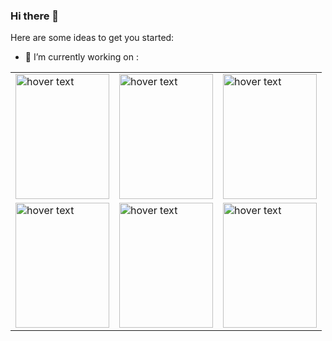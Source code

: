 ### Hi there 👋
Here are some ideas to get you started:
 
 
 - 🔭 I’m currently working on  :
 <table><tr>
 <td><img src="https://miro.medium.com/max/4000/0*bpt3hdn8q6Xw4MOZ.png" width="150" height="200" title="hover text"></td>
 <td>  <img src="https://upload.wikimedia.org/wikipedia/commons/thumb/0/0a/Python.svg/180px-Python.svg.png" width="150" height="200" title="hover text"></td>
 <td><img src="https://lerjen.me/wp-content/uploads/2015/05/maxresdefault.jpg" width="150" height="200" title="hover text"></td></tr>
  <tr><td><img src="https://miro.medium.com/max/1000/0*3fdPMV1iF054U135.jpg" width="150" height="200" title="hover text"></td><td><img src="https://miro.medium.com/max/700/0*u2NEmijD3rg3m1La.png" width="150" height="200" title="hover text"></td><td><img src="https://upload.wikimedia.org/wikipedia/commons/thumb/8/87/Arduino_Logo.svg/720px-Arduino_Logo.svg.png" width="150" height="200" title="hover text"></td></tr></table>
<!--
**khalillakhdhar/khalillakhdhar** is a ✨ _special_ ✨ repository because its `README.md` (this file) appears on your GitHub profile.

Here are some ideas to get you started:
 
 
 - 🔭 I’m currently working on  <img src="https://miro.medium.com/max/4000/0*bpt3hdn8q6Xw4MOZ.png" width="150" height="100" title="hover text">

  <img src="https://upload.wikimedia.org/wikipedia/commons/thumb/0/0a/Python.svg/180px-Python.svg.png" width="150" height="100" title="hover text">
- 👯 I’m looking to collaborate on ...
- 🤔 I’m looking for help with ...
- 💬 my facebook ...
- 📫 How to reach me: contact@protech-it.org/khalillakhdharatc@gmail.com

- 🔭 I’m currently working on ...
- 🌱 I’m currently learning ...
- 👯 I’m looking to collaborate on ...
- 🤔 I’m looking for help with ...
- 💬 Ask me about ...
- 📫 How to reach me: ...
- 😄 Pronouns: ...
- ⚡ Fun fact: ...
-->
